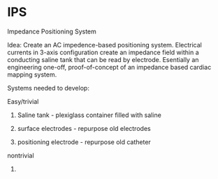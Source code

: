 # IPS
Impedance Positioning System

Idea: Create an AC impedence-based positioning system. Electrical currents in 3-axis configuration create an impedance field within a conducting saline tank that can be read by electrode. Esentially an engineering one-off, proof-of-concept of an impedance based cardiac mapping system.

Systems needed to develop:

Easy/trivial

1) Saline tank - plexiglass container filled with saline

2) surface electrodes - repurpose old electrodes

3) positioning electrode - repurpose old catheter

nontrivial

1)

